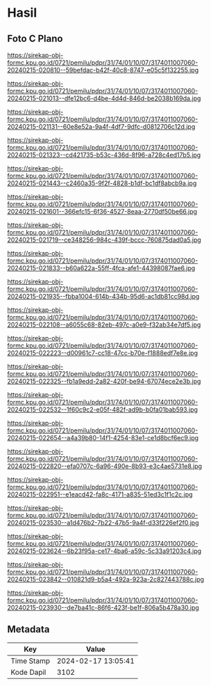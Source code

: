# Hasil

## Foto C Plano

https://sirekap-obj-formc.kpu.go.id/0721/pemilu/pdpr/31/74/01/10/07/3174011007060-20240215-020810--59befdac-b42f-40c8-8747-e05c5f132255.jpg

https://sirekap-obj-formc.kpu.go.id/0721/pemilu/pdpr/31/74/01/10/07/3174011007060-20240215-021013--dfe12bc6-d4be-4d4d-846d-be2038b169da.jpg

https://sirekap-obj-formc.kpu.go.id/0721/pemilu/pdpr/31/74/01/10/07/3174011007060-20240215-021131--60e8e52a-9a4f-4df7-9dfc-d0812706c12d.jpg

https://sirekap-obj-formc.kpu.go.id/0721/pemilu/pdpr/31/74/01/10/07/3174011007060-20240215-021323--cd421735-b53c-436d-8f96-a728c4ed17b5.jpg

https://sirekap-obj-formc.kpu.go.id/0721/pemilu/pdpr/31/74/01/10/07/3174011007060-20240215-021443--c2460a35-9f2f-4828-b1df-bc1df8abcb9a.jpg

https://sirekap-obj-formc.kpu.go.id/0721/pemilu/pdpr/31/74/01/10/07/3174011007060-20240215-021601--366efc15-6f36-4527-8eaa-2770df50be66.jpg

https://sirekap-obj-formc.kpu.go.id/0721/pemilu/pdpr/31/74/01/10/07/3174011007060-20240215-021719--ce348256-984c-439f-bccc-760875dad0a5.jpg

https://sirekap-obj-formc.kpu.go.id/0721/pemilu/pdpr/31/74/01/10/07/3174011007060-20240215-021833--b60a622a-55ff-4fca-afe1-44398087fae6.jpg

https://sirekap-obj-formc.kpu.go.id/0721/pemilu/pdpr/31/74/01/10/07/3174011007060-20240215-021935--fbba1004-614b-434b-95d6-ac1db81cc98d.jpg

https://sirekap-obj-formc.kpu.go.id/0721/pemilu/pdpr/31/74/01/10/07/3174011007060-20240215-022108--a6055c68-82eb-497c-a0e9-f32ab34e7df5.jpg

https://sirekap-obj-formc.kpu.go.id/0721/pemilu/pdpr/31/74/01/10/07/3174011007060-20240215-022223--d00961c7-cc18-47cc-b70e-f1888edf7e8e.jpg

https://sirekap-obj-formc.kpu.go.id/0721/pemilu/pdpr/31/74/01/10/07/3174011007060-20240215-022325--fb1a9edd-2a82-420f-be94-67074ece2e3b.jpg

https://sirekap-obj-formc.kpu.go.id/0721/pemilu/pdpr/31/74/01/10/07/3174011007060-20240215-022532--1f60c9c2-e05f-482f-ad9b-b0fa01bab593.jpg

https://sirekap-obj-formc.kpu.go.id/0721/pemilu/pdpr/31/74/01/10/07/3174011007060-20240215-022654--a4a39b80-14f1-4254-83e1-ce1d8bcf6ec9.jpg

https://sirekap-obj-formc.kpu.go.id/0721/pemilu/pdpr/31/74/01/10/07/3174011007060-20240215-022820--efa0707c-6a96-490e-8b93-e3c4ae5731e8.jpg

https://sirekap-obj-formc.kpu.go.id/0721/pemilu/pdpr/31/74/01/10/07/3174011007060-20240215-022951--e1eacd42-fa8c-4171-a835-51ed3c1f1c2c.jpg

https://sirekap-obj-formc.kpu.go.id/0721/pemilu/pdpr/31/74/01/10/07/3174011007060-20240215-023530--a1d476b2-7b22-47b5-9a4f-d33f226ef2f0.jpg

https://sirekap-obj-formc.kpu.go.id/0721/pemilu/pdpr/31/74/01/10/07/3174011007060-20240215-023624--6b23f95a-ce17-4ba6-a59c-5c33a91203c4.jpg

https://sirekap-obj-formc.kpu.go.id/0721/pemilu/pdpr/31/74/01/10/07/3174011007060-20240215-023842--010821d9-b5a4-492a-923a-2c827443788c.jpg

https://sirekap-obj-formc.kpu.go.id/0721/pemilu/pdpr/31/74/01/10/07/3174011007060-20240215-023930--de7ba41c-86f6-423f-be1f-806a5b478a30.jpg


## Metadata

| Key        | Value               |
| ---------- | ------------------- |
| Time Stamp | 2024-02-17 13:05:41 |
| Kode Dapil | 3102                |



